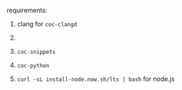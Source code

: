 requirements:

1. clang for `coc-clangd` 

2. 

3. `coc-snippets` 

4. `coc-python` 

5. `curl -sL install-node.now.sh/lts | bash` for node.js


